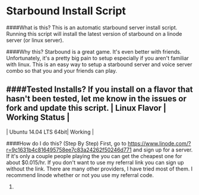 Starbound Install Script
======================

####What is this?
This is an automatic starbound server install script. Running this script will
install the latest version of starbound on a linode server (or linux server).

####Why this?
Starbound is a great game. It's even better with friends. Unfortunately, it's a
pretty big pain to setup especially if you aren't familiar with linux. This is an
easy way to setup a starbound server and voice server combo so that you and your
friends can play.

####Tested Installs?
If you install on a flavor that hasn't been tested, let me know in the issues or
fork and update this script.
| Linux Flavor        |  Working Status |
----------------------------------------
| Ubuntu 14.04 LTS 64bit|   Working |

####How do I do this? (Step By Step)
First, go to https://www.linode.com/?r=9c1631b4c816495758ee7c83a24262f50246d771 and
sign up for a server. If it's only a couple people playing the you can get the cheapest
one for about $0.015/hr. If you don't want to use my referral link you can sign
up without the link. There are many other providers, I have tried most of them. I recommend
linode whether or not you use my referral code.

1. 

